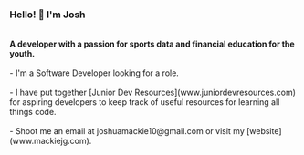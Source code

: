### Hello! 👋 I'm Josh
<br>
<strong>A developer with a passion for sports data and financial education for the youth.</strong>
<br><br>
- I'm a Software Developer looking for a role.
<br><br>
- I have put together [Junior Dev Resources](www.juniordevresources.com) for aspiring developers to keep track of useful resources for learning all things code.
<br><br>
- Shoot me an email at joshuamackie10@gmail.com or visit my [website](www.mackiejg.com).


<!--
**MackieJG/MackieJG** is a ✨ _special_ ✨ repository because its `README.md` (this file) appears on your GitHub profile.

Here are some ideas to get you started:

- 🔭 I’m currently working on ...
- 🌱 I’m currently learning ...
- 👯 I’m looking to collaborate on ...
- 🤔 I’m looking for help with ...
- 💬 Ask me about ...
- 📫 How to reach me: ...
- 😄 Pronouns: ...
- ⚡ Fun fact: ...
-->
